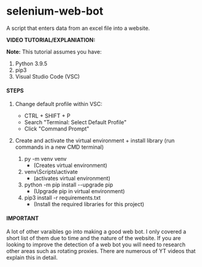 # selenium-web-bot

A script that enters data from an excel file into a website.

**VIDEO TUTORIAL/EXPLANIATION:**




**Note:** This tutorial assumes you have:
  1. Python 3.9.5 
  2. pip3
  3. Visual Studio Code (VSC)


#### STEPS
1. Change default profile within VSC:
    * CTRL + SHIFT + P
    * Search "Terminal: Select Default Profile"
    * Click "Command Prompt" 
   
2. Create and activate the virtual environment + install library (run commands in a new CMD terminal)
   1. py -m venv venv 
      * (Creates virtual environment)
   2. venv\Scripts\activate                   
      * (activates virtual environment)
   3. python -m pip install --upgrade pip     
      * (Upgrade pip in virtual environment)
   4. pip3 install -r requirements.txt
      * (Install the required libraries for this project)
   

#### IMPORTANT
A lot of other varaibles go into making a good web bot. I only covered a short list of them due to time and the nature of the website. If you are looking to improve the detection of a web bot you will need to research other areas such as rotating proxies. There are numerous of YT videos that explain this in detail.
